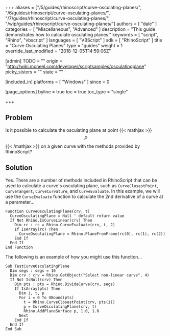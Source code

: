 +++
aliases = ["/5/guides/rhinoscript/curve-osculating-planes/", "/6/guides/rhinoscript/curve-osculating-planes/", "/7/guides/rhinoscript/curve-osculating-planes/", "/wip/guides/rhinoscript/curve-osculating-planes/"]
authors = [ "dale" ]
categories = [ "Miscellaneous", "Advanced" ]
description = "This guide demonstrates how to calculate osculating planes."
keywords = [ "script", "Rhino", "vbscript" ]
languages = [ "VBScript" ]
sdk = [ "RhinoScript" ]
title = "Curve Osculating Planes"
type = "guides"
weight = 1
override_last_modified = "2018-12-05T14:59:06Z"

[admin]
TODO = ""
origin = "http://wiki.mcneel.com/developer/scriptsamples/osculatingplane"
picky_sisters = ""
state = ""

[included_in]
platforms = [ "Windows" ]
since = 0

[page_options]
byline = true
toc = true
toc_type = "single"

+++

 
## Problem

Is it possible to calculate the osculating plane at point {{< mathjax >}}$$P$${{< /mathjax >}} on a given curve with the methods provided by RhinoScript?

## Solution

Yes. There are a number of methods included in RhinoScript that can be used to calculate a curve's osculating plane, such as `CurveClosestPoint`, `CurveTangent`, `CurveCurvature`, and `CurveEvaluate`.  In this example, we will use the `CurveEvaluate` function to calculate the 2nd derivative of a curve at a parameter...

```vbnet
Function CurveOsculatingPlane(crv, t)
  CurveOsculatingPlane = Null ' default return value
  If Not Rhino.IsCurveLinear(crv) Then
    Dim rc : rc = Rhino.CurveEvaluate(crv, t, 2)
    If IsArray(rc) Then
      CurveOsculatingPlane = Rhino.PlaneFromFrame(rc(0), rc(1), rc(2))
    End If
  End If
End Function
```

The following is an example of how you might use this function...

```vbnet
Sub TestCurveOsculatingPlane
  Dim segs : segs = 10
  Dim crv : crv = Rhino.GetObject("Select non-linear curve", 4)
  If Not IsNull(crv) Then
    Dim pts : pts = Rhino.DivideCurve(crv, segs)
    If IsArray(pts) Then
      Dim i, t, p
      For i = 0 To UBound(pts)
        t = Rhino.CurveClosestPoint(crv, pts(i))
        p = CurveOsculatingPlane(crv, t)
        Rhino.AddPlaneSurface p, 1.0, 1.0
      Next
    End If
  End If
End Sub
```
